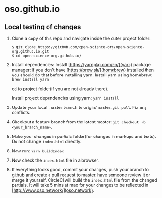 # oso.github.io

## Local testing of changes

1. Clone a copy of this repo and navigate inside the outer project folder:

    ```
    $ git clone https://github.com/open-science-org/open-science-org.github.io.git
    $ cd open-science-org.github.io/
    ```

2. Install dependencies:
    Install [https://yarnpkg.com/en/](yarn) package manager:
    If you don't have [https://brew.sh/](homebrew) installed then you should do that before installing yarn.
    Install yarn using homebrew: `brew install yarn`

    cd to project folder(if you are not already there).

    Install project dependencies using yarn: `yarn install`

3. Update your local master branch to origin/master: `git pull`. Fix any conflicts.

4. Checkout a feature branch from the latest master: `git checkout -b <your_branch_name>`.

3. Make your changes in partials folder(for changes in markups and texts). Do not change `index.html` directly.

4. Now run: `yarn buildIndex`

5. Now check the `index.html` file in a browser.

6. If everything looks good, commit your changes, push your branch to github and create a pull request to master. have someone review it or merge it yourself. CircleCI will build the `index.html` file from the changed partials. It will take 5 mins at max for your changes to be reflected in [http://www.oso.network/](oso.network).
